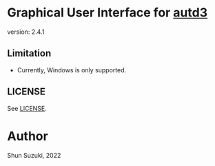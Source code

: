 # Graphical User Interface for [autd3](https://github.com/shinolab/autd3)

version: 2.4.1

## Limitation

* Currently, Windows is only supported.

## LICENSE

See [LICENSE](./LICENSE).

# Author

Shun Suzuki, 2022
